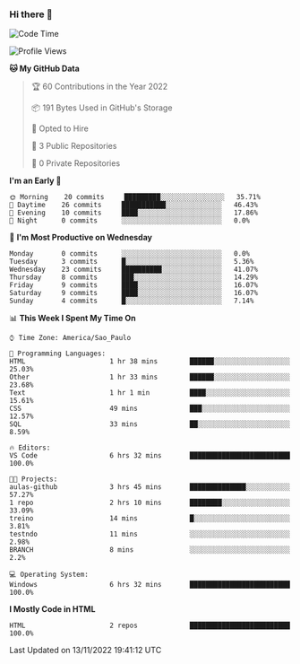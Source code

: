 ### Hi there 👋

<!--
**igabriel-gb/igabriel-gb** is a ✨ _special_ ✨ repository because its `README.md` (this file) appears on your GitHub profile.

Here are some ideas to get you started:

- 🔭 I’m currently working on ...
- 🌱 I’m currently learning ...
- 👯 I’m looking to collaborate on ...
- 🤔 I’m looking for help with ...
- 💬 Ask me about ...
- 📫 How to reach me: ...
- 😄 Pronouns: ...
- ⚡ Fun fact: ...
-->

<!--START_SECTION:waka-->
![Code Time](http://img.shields.io/badge/Code%20Time-6%20hrs%2033%20mins-blue)

![Profile Views](http://img.shields.io/badge/Profile%20Views-84-blue)

**🐱 My GitHub Data** 

> 🏆 60 Contributions in the Year 2022
 > 
> 📦 191 Bytes Used in GitHub's Storage 
 > 
> 💼 Opted to Hire
 > 
> 📜 3 Public Repositories 
 > 
> 🔑 0 Private Repositories  
 > 
**I'm an Early 🐤** 

```text
🌞 Morning    20 commits     █████████░░░░░░░░░░░░░░░░   35.71% 
🌇 Daytime    26 commits     ███████████░░░░░░░░░░░░░░   46.43% 
🌃 Evening    10 commits     ████░░░░░░░░░░░░░░░░░░░░░   17.86% 
🌙 Night      0 commits      ░░░░░░░░░░░░░░░░░░░░░░░░░   0.0%

```
📅 **I'm Most Productive on Wednesday** 

```text
Monday       0 commits      ░░░░░░░░░░░░░░░░░░░░░░░░░   0.0% 
Tuesday      3 commits      █░░░░░░░░░░░░░░░░░░░░░░░░   5.36% 
Wednesday    23 commits     ██████████░░░░░░░░░░░░░░░   41.07% 
Thursday     8 commits      ███░░░░░░░░░░░░░░░░░░░░░░   14.29% 
Friday       9 commits      ████░░░░░░░░░░░░░░░░░░░░░   16.07% 
Saturday     9 commits      ████░░░░░░░░░░░░░░░░░░░░░   16.07% 
Sunday       4 commits      █░░░░░░░░░░░░░░░░░░░░░░░░   7.14%

```


📊 **This Week I Spent My Time On** 

```text
⌚︎ Time Zone: America/Sao_Paulo

💬 Programming Languages: 
HTML                     1 hr 38 mins        ██████░░░░░░░░░░░░░░░░░░░   25.03% 
Other                    1 hr 33 mins        ██████░░░░░░░░░░░░░░░░░░░   23.68% 
Text                     1 hr 1 min          ████░░░░░░░░░░░░░░░░░░░░░   15.61% 
CSS                      49 mins             ███░░░░░░░░░░░░░░░░░░░░░░   12.57% 
SQL                      33 mins             ██░░░░░░░░░░░░░░░░░░░░░░░   8.59%

🔥 Editors: 
VS Code                  6 hrs 32 mins       █████████████████████████   100.0%

🐱‍💻 Projects: 
aulas-github             3 hrs 45 mins       ██████████████░░░░░░░░░░░   57.27% 
1 repo                   2 hrs 10 mins       ████████░░░░░░░░░░░░░░░░░   33.09% 
treino                   14 mins             █░░░░░░░░░░░░░░░░░░░░░░░░   3.81% 
testndo                  11 mins             ░░░░░░░░░░░░░░░░░░░░░░░░░   2.98% 
BRANCH                   8 mins              ░░░░░░░░░░░░░░░░░░░░░░░░░   2.2%

💻 Operating System: 
Windows                  6 hrs 32 mins       █████████████████████████   100.0%

```

**I Mostly Code in HTML** 

```text
HTML                     2 repos             █████████████████████████   100.0%

```



 Last Updated on 13/11/2022 19:41:12 UTC
<!--END_SECTION:waka-->
